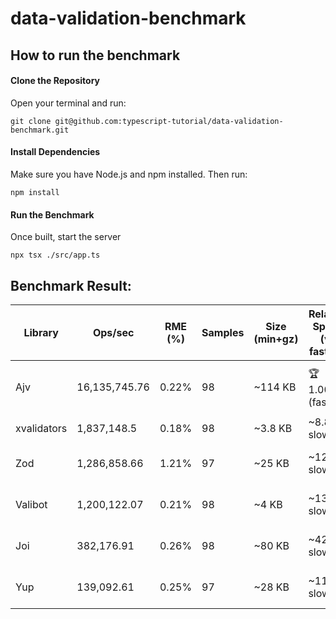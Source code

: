 # data-validation-benchmark

## How to run the benchmark

#### Clone the Repository
Open your terminal and run:
```shell
git clone git@github.com:typescript-tutorial/data-validation-benchmark.git
```

#### Install Dependencies
Make sure you have Node.js and npm installed. Then run:
```shell
npm install
```

#### Run the Benchmark
Once built, start the server
```shell
npx tsx ./src/app.ts
```

## Benchmark Result:
<table><thead><tr>
<th><b>Library</b></th>
<th><b>Ops/sec</b></th>
<th><b>RME (%)</b></th>
<th><b>Samples</b></th>
<th><b>Size (min+gz)</b></th>
<th><b>Relative Speed (vs fastest)</b></th>
<th><b>Note</b></th>
</tr></thead><tbody>

<tr>
<td>Ajv</td>
<td>16,135,745.76</td>
<td>0.22%</td>
<td>98</td>
<td>~114 KB</td>
<td>🏆 1.00× (fastest)</td>
<td>Maximum throughput, heavier bundle</td>
</tr>

<tr>
<td>xvalidators</td>
<td>1,837,148.5</td>
<td>0.18%</td>
<td>98</td>
<td>~3.8 KB</td>
<td>~8.8× slower</td>
<td>Small + fast for edge/API</td>
</tr>

<tr>
<td>Zod</td>
<td>1,286,858.66</td>
<td>1.21%</td>
<td>97</td>
<td>~25 KB</td>
<td>~12.5× slower</td>
<td>Medium Size + Good Performance</td>
</tr>

<tr>
<td>Valibot</td>
<td>1,200,122.07</td>
<td>0.21%</td>
<td>98</td>
<td>~4 KB</td>
<td>~13.4× slower</td>
<td>Small Size + Good Performance</td>
</tr>

<tr>
<td>Joi</td>
<td>382,176.91</td>
<td>0.26%</td>
<td>98</td>
<td>~80 KB</td>
<td>~42.2× slower</td>
<td>Heavy Size + Slow Performance</td>
</tr>

<tr>
<td>Yup</td>
<td>139,092.61</td>
<td>0.25%</td>
<td>97</td>
<td>~28 KB</td>
<td>~116× slower</td>
<td>Medium Size + Very Slow Performance</td>
</tr>

</tbody></table>